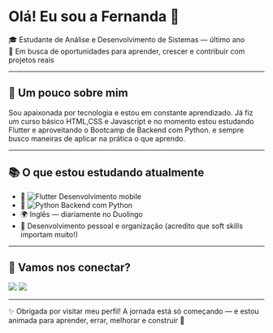 
# Olá! Eu sou a Fernanda 👋

🎓 Estudante de Análise e Desenvolvimento de Sistemas — último ano   
🚀 Em busca de oportunidades para aprender, crescer e contribuir com projetos reais

---

## 🌱 Um pouco sobre mim

Sou apaixonada por tecnologia e estou em constante aprendizado. Já fiz um curso básico HTML,CSS e Javascript e no momento estou estudando Flutter e aproveitando o Bootcamp de Backend com Python.
e sempre busco maneiras de aplicar na prática o que aprendo.

---

## 📚 O que estou estudando atualmente

- 📱 ![Flutter](https://img.shields.io/badge/-Flutter-02569B?style=flat&logo=flutter&logoColor=white) Desenvolvimento mobile  
- 🐍 ![Python](https://img.shields.io/badge/-Python-3776AB?style=flat&logo=python&logoColor=white) Backend com Python  
- 🌍 Inglês — diariamente no Duolingo
- 🧠 Desenvolvimento pessoal e organização (acredito que soft skills importam muito!)

---

## 🤝 Vamos nos conectar?
<div>
<a href="[https://www.linkedin.com/in/fernanda-castilhos-3b8b6817a/" target="_blank"><img loading="lazy" src="https://img.shields.io/badge/-LinkedIn-%230077B5?style=for-the-badge&logo=linkedin&logoColor=white" target="_blank"></a>
<a href = "mailto:fecastilhos@gmail.com"><img loading="lazy" src="https://img.shields.io/badge/Gmail-D14836?style=for-the-badge&logo=gmail&logoColor=white" target="_blank"></a>
</div>

---


✨ Obrigada por visitar meu perfil! A jornada está só começando — e estou animada para aprender, errar, melhorar e construir 💪
